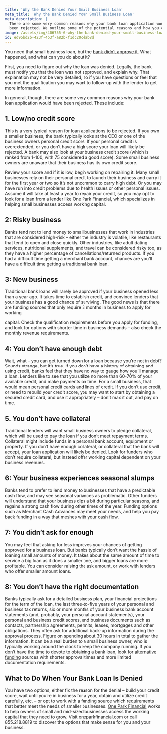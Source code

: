 ```yaml
---
title: 'Why the Bank Denied Your Small Business Loan'
meta_title: 'Why the Bank Denied Your Small Business Loan'
meta_description: |
  There are some very common reasons why your bank loan application would have
  been rejected. We outline some of the potential reasons and how you can still get funding!
image: /assets/img/406755-6-why-the-bank-denied-your-small-business-loan.....jpg
id: ed95bd2b-423f-4b3f-a82b-f1dc20cdab8d
---
```

You need that small business loan, but the [bank didn’t approve it](https://www.oneparkfinancial.com/blog/mca-alternative-to-business-loan). What happened, and what can you do
about it?

First, you need to figure out why the loan was denied. Legally, the bank must notify you that the loan
was not approved, and explain why. That explanation may not be very detailed, so if you have questions
or feel that you met the qualification you may want to follow-up with the lender to get more
information.

In general, though, there are some very common reasons why your bank loan application would have
been rejected. These include:

## 1. Low/no credit score

This is a very typical reason for loan applications to be rejected. If you own a smaller business, the bank
typically looks at the CEO or one of the business owners personal credit score. If your personal credit is
overextended, or you don’t have a high score your loan will likely be rejected. A bank may also look at
your business credit score (which is ranked from 1-100, with 75 considered a good score). Some small
business owners are unaware that their business has its own credit score.

Review your score and if it is low, begin working on repairing it. Many small businesses rely on their
personal credit to launch their business and carry it for the first year or two so it’s not uncommon to
carry high debt. Or you may have run into credit problems due to health issues or other personal issues.
Assume it will take at least a year to repair your credit, so you may opt to look for a loan from a lender
like One Park Financial, which specializes in helping small businesses access working capital.

## 2: Risky business

Banks tend not to lend money to small businesses that work in industries that are considered high-risk –
either the industry is volatile, like restaurants that tend to open and close quickly. Other industries, like
adult dating services, nutritional supplements, and travel can be considered risky too, as they have a
higher percentage of cancellations/returned products. If you had a difficult time getting a merchant
bank account, chances are you’ll have a difficult time getting a traditional bank loan.

## 3: New business

Traditional bank loans will rarely be approved if your business opened less than a year ago. It takes time
to establish credit, and convince lenders that your business has a good chance of surviving. The good
news is that there are funding sources that only require 3 months in business to apply for working

capital. Check the qualification requirements before you apply for funding, and look for options with
shorter time in business demands – also check the monthly revenue requirements.

## 4: You don’t have enough debt

Wait, what – you can get turned down for a loan because you’re not in debt? Sounds strange, but it’s
true. If you don’t have a history of obtaining and using credit, banks feel that they have no way to gauge
how you’ll manage a loan. Lenders like to see that you utilize no more than 60-70% of your available
credit, and make payments on time. For a small business, that would mean personal credit cards and
lines of credit. If you don’t use credit, or need to rebuild your credit score, you may want to start by
obtaining a secured credit card, and use it appropriately – don’t max it out, and pay on time.

## 5. You don’t have collateral

Traditional lenders will want small business owners to pledge collateral, which will be used to pay the
loan if you don’t meet repayment terms. Collateral might include funds in a personal bank account,
equipment or property. If you don’t have enough collateral, or collateral that the bank will accept, your
loan application will likely be denied. Look for funders who don’t require collateral, but instead offer
working capital dependent on your business revenues.

## 6: Your business experiences seasonal slumps

Banks tend to prefer to lend money to businesses that have a predictable cash flow, and may see
seasonal variances as problematic. Other funders will understand that your business dips a bit during
particular seasons, and regains a strong cash flow during other times of the year. Funding options such
as Merchant Cash Advances may meet your needs, and help you pay back funding in a way that meshes
with your cash flow.

## 7: You didn’t ask for enough

You may feel that asking for less improves your chances of getting approved for a business loan. But
banks typically don’t want the hassle of loaning small amounts of money. It takes about the same
amount of time to service a big loan as it does a smaller one, and bigger loans are more profitable. You
can consider raising the ask amount, or work with lenders who offer smaller amount loans.

## 8: You don’t have the right documentation

Banks typically ask for a detailed business plan, your financial projections for the term of the loan, the
last three-to-five years of your personal and business tax returns, six or more months of your business
bank account statements (and, probably, your personal account statements), your personal and
business credit scores, and business documents such as contacts, partnership agreements, permits,
leases, mortgages and other obligations. They often ask for additional back-up information during the
approval process. Figure on spending about 30 hours in total to gather the information. It can be a real
burden to a small business owner, who is typically working around the clock to keep the company
running. If you don’t have the time to devote to obtaining a bank loan, look for [alternative funding](https://www.oneparkfinancial.com/pre-qualification)
sources with shorter approval times and more limited documentation requirements.

## What to Do When Your Bank Loan Is Denied

You have two options, either fix the reason for the denial – build your credit score, wait until you’re in
business for a year, obtain and utilize credit carefully, etc. – or opt to work with a funding source which
requirements that better meet the needs of smaller businesses.
[One Park Financial](https://www.oneparkfinancial.com/) works to help owners of small and mid-sized businesses access the working capital
that they need to grow. Visit oneparkfinancial.com or call 855.218.8819 to discover the options that
make sense for you and your business.